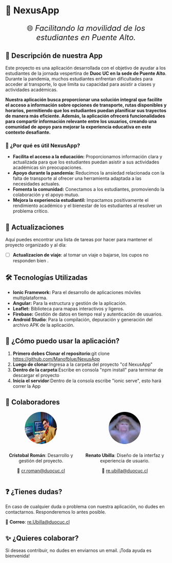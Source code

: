 
# 🌌 **NexusApp**

<p style="font-size: 24px; text-align: center;">🌐 <em>Facilitando la movilidad de los estudiantes  en Puente Alto.</em></p>


## 📖 **Descripción de nuestra App**
Este proyecto es una aplicación desarrollada con el objetivo de ayudar a los estudiantes de la jornada vespertina de **Duoc UC en la sede de Puente Alto**. Durante la pandemia, muchos estudiantes enfrentan dificultades para acceder al transporte, lo que limita su capacidad para asistir a clases y actividades académicas.

**Nuestra aplicación busca proporcionar una solución integral que facilite el acceso a información sobre opciones de transporte, rutas disponibles y horarios, permitiendo que los estudiantes puedan planificar sus trayectos de manera más eficiente. Además, la aplicación ofrecerá funcionalidades para compartir información relevante entre los usuarios, creando una comunidad de apoyo para mejorar la experiencia educativa en este contexto desafiante.**

### 💼 **¿Por qué es útil NexusApp?**
- **Facilita el acceso a la educación:** Proporcionamos información clara y actualizada para que los estudiantes puedan asistir a sus actividades académicas sin preocupaciones.  
- **Apoyo durante la pandemia:** Reducimos la ansiedad relacionada con la falta de transporte al ofrecer una herramienta adaptada a las necesidades actuales.  
- **Fomenta la comunidad:** Conectamos a los estudiantes, promoviendo la colaboración y el apoyo mutuo.  
- **Mejora la experiencia estudiantil:** Impactamos positivamente el rendimiento académico y el bienestar de los estudiantes al resolver un problema crítico.

## 🔄  Actualizaciones

Aquí puedes encontrar una lista de tareas por hacer para mantener el proyecto organizado y al día:

- [ ] **Actualizacion de viaje**: al tomar un viaje o bajarse, los cupos no responden bien .

## 🛠️ **Tecnologías Utilizadas**
- **Ionic Framework:** Para el desarrollo de aplicaciones móviles multiplataforma.  
- **Angular:** Para la estructura y gestión de la aplicación.
- **Leaflet:** Biblioteca para mapas interactivos y ligeros. 
- **Firebase:** Gestión de datos en tiempo real y autenticación de usuarios.
- **Android Studio**: Para la compilación, depuración y generación del archivo APK de la aplicación.

## 📲 **¿Cómo puedo usar la aplicación?**

1. **Primero debes Clonar el repositorio**:git clone https://github.com/Manofblue/NexusApp 
2. **Luego de clonar**:Ingresa a la carpeta del proyecto "cd NexusApp"
3. **Dentro de la carpeta**:Escribe en consola "npm install" para terminar de descargar el proyecto
4. **Inicia el servidor**:Dentro de la consola escribe "ionic serve", esto hará correr la App 

  <h2>👥 Colaboradores</h2>
<div style="text-align: center; display: flex; justify-content: center; gap: 20px;">

  <div>
    <img src="src/assets/icon/cristobalIcon.jfif" alt="Cristobal Roman" style="border-radius: 50%; width: 100px; height: 100px; margin-bottom: 10px;">
    <p><strong>Cristobal Román</strong>: Desarrollo y gestión del proyecto.</p>
    <p>📧 <a href="mailto:cr.roman@duocuc.cl">cr.roman@duocuc.cl</a></p>
  </div>

  <div>
    <img src="src/assets/icon/renatoIcon.jfif" alt="Renato" style="border-radius: 50%; width: 100px; height: 100px; margin-bottom: 10px;">
    <p><strong>Renato Ubilla</strong>: Diseño de la interfaz y experiencia de usuario.</p>
    <p>📧 <a href="mailto:re.ubilla@duocuc.cl">re.ubilla@duocuc.cl</a></p>
  </div>

</div>

## ❓ ¿Tienes dudas?

En caso de cualquier duda o problema con nuestra aplicación, no dudes en contactarnos. Responderemos lo antes posible.

📧 **Correo**: [re.Ubilla@duocuc.cl](mailto:re.Ubilla@duocuc.cl)



## ✨ **¿Quieres colaborar?**

Si deseas contribuir, no dudes en enviarnos un email. ¡Toda ayuda es bienvenida!



